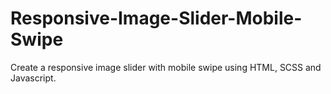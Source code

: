 # Responsive-Image-Slider-Mobile-Swipe
Create a responsive image slider with mobile swipe using HTML, SCSS and Javascript.
